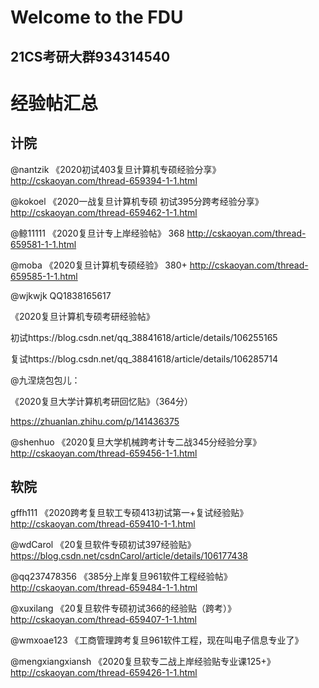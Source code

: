 
# Welcome to the FDU

21CS考研大群934314540
---
# 经验帖汇总

## 计院
@nantzik
《2020初试403复旦计算机专硕经验分享》
http://cskaoyan.com/thread-659394-1-1.html



@kokoel
《2020一战复旦计算机专硕 初试395分跨考经验分享》
http://cskaoyan.com/thread-659462-1-1.html



@鲸11111
《2020复旦计专上岸经验帖》 368
http://cskaoyan.com/thread-659581-1-1.html

@moba
《2020复旦计算机专硕经验》 380+
http://cskaoyan.com/thread-659585-1-1.html



@wjkwjk QQ1838165617

《2020复旦计算机专硕考研经验帖》

初试https://blog.csdn.net/qq_38841618/article/details/106255165

复试https://blog.csdn.net/qq_38841618/article/details/106285714



@九涅烧包包儿：

《2020复旦大学计算机考研回忆贴》（364分）

https://zhuanlan.zhihu.com/p/141436375



@shenhuo
《2020复旦大学机械跨考计专二战345分经验分享》
http://cskaoyan.com/thread-659456-1-1.html


## 软院

gffh111
《2020跨考复旦软工专硕413初试第一+复试经验贴》
http://cskaoyan.com/thread-659410-1-1.html



@wdCarol
《20复旦软件专硕初试397经验贴》
https://blog.csdn.net/csdnCarol/article/details/106177438



@qq237478356
《385分上岸复旦961软件工程经验帖》
http://cskaoyan.com/thread-659484-1-1.html



@xuxilang
《20复旦软件专硕初试366的经验贴（跨考）》
http://cskaoyan.com/thread-659407-1-1.html




@wmxoae123
《工商管理跨考复旦961软件工程，现在叫电子信息专业了》



@mengxiangxiansh
《2020复旦软专二战上岸经验贴专业课125+》
http://cskaoyan.com/thread-659426-1-1.html